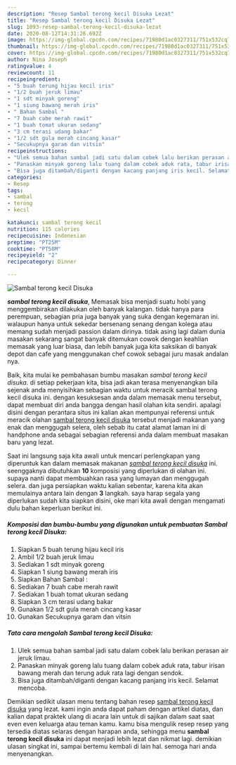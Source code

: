 ```yaml
---
description: "Resep Sambal terong kecil Disuka Lezat"
title: "Resep Sambal terong kecil Disuka Lezat"
slug: 1093-resep-sambal-terong-kecil-disuka-lezat
date: 2020-08-12T14:31:26.692Z
image: https://img-global.cpcdn.com/recipes/71980d1ac0327311/751x532cq70/sambal-terong-kecil-disuka-foto-resep-utama.jpg
thumbnail: https://img-global.cpcdn.com/recipes/71980d1ac0327311/751x532cq70/sambal-terong-kecil-disuka-foto-resep-utama.jpg
cover: https://img-global.cpcdn.com/recipes/71980d1ac0327311/751x532cq70/sambal-terong-kecil-disuka-foto-resep-utama.jpg
author: Nina Joseph
ratingvalue: 4
reviewcount: 11
recipeingredient:
- "5 buah terung hijau kecil iris"
- "1/2 buah jeruk limau"
- "1 sdt minyak goreng"
- "1 siung bawang merah iris"
- " Bahan Sambal "
- "7 buah cabe merah rawit"
- "1 buah tomat ukuran sedang"
- "3 cm terasi udang bakar"
- "1/2 sdt gula merah cincang kasar"
- "Secukupnya garam dan vitsin"
recipeinstructions:
- "Ulek semua bahan sambal jadi satu dalam cobek lalu berikan perasan air jeruk limau."
- "Panaskan minyak goreng lalu tuang dalam cobek aduk rata, tabur irisan bawang merah dan terung aduk rata lagi dengan sendok."
- "Bisa juga ditambah/diganti dengan kacang panjang iris kecil. Selamat mencoba."
categories:
- Resep
tags:
- sambal
- terong
- kecil

katakunci: sambal terong kecil 
nutrition: 115 calories
recipecuisine: Indonesian
preptime: "PT25M"
cooktime: "PT58M"
recipeyield: "2"
recipecategory: Dinner

---
```



![Sambal terong kecil Disuka](https://img-global.cpcdn.com/recipes/71980d1ac0327311/751x532cq70/sambal-terong-kecil-disuka-foto-resep-utama.jpg)

<b><i>sambal terong kecil disuka</i></b>, Memasak bisa menjadi suatu hobi yang menggembirakan dilakukan oleh banyak kalangan. tidak hanya para perempuan, sebagian pria juga banyak yang suka dengan kegemaran ini. walaupun hanya untuk sekedar bersenang senang dengan kolega atau memang sudah menjadi passion dalam dirinya. tidak asing lagi dalam dunia masakan sekarang sangat banyak ditemukan cowok dengan keahlian memasak yang luar biasa, dan lebih banyak juga kita saksikan di banyak depot dan cafe yang menggunakan chef cowok sebagai juru masak andalan nya.



Baik, kita mulai ke pembahasan bumbu masakan <i>sambal terong kecil disuka</i>. di setiap pekerjaan kita, bisa jadi akan terasa menyenangkan bila sejenak anda menyisihkan sebagian waktu untuk meracik sambal terong kecil disuka ini. dengan kesuksesan anda dalam memasak menu tersebut, dapat membuat diri anda bangga dengan hasil olahan kita sendiri. apalagi disini dengan perantara situs ini kalian akan mempunyai referensi untuk meracik olahan <u>sambal terong kecil disuka</u> tersebut menjadi makanan yang enak dan menggugah selera, oleh sebab itu catat alamat laman ini di handphone anda sebagai sebagian referensi anda dalam membuat masakan baru yang lezat.


Saat ini langsung saja kita awali untuk mencari perlengkapan yang diperuntuk kan dalam memasak makanan <u><i>sambal terong kecil disuka</i></u> ini. seenggaknya dibutuhkan <b>10</b> komposisi yang diperlukan di olahan ini. supaya nanti dapat membuahkan rasa yang lumayan dan menggugah selera. dan juga persiapkan waktu kalian sebentar, karena kita akan memulainya antara lain dengan <b>3</b> langkah. saya harap segala yang diperlukan sudah kita siapkan disini, oke mari kita awali dengan mengamati dulu bahan keperluan berikut ini.

<!--inarticleads1-->

##### Komposisi dan bumbu-bumbu yang digunakan untuk pembuatan Sambal terong kecil Disuka:

1. Siapkan 5 buah terung hijau kecil iris
1. Ambil 1/2 buah jeruk limau
1. Sediakan 1 sdt minyak goreng
1. Siapkan 1 siung bawang merah iris
1. Siapkan  Bahan Sambal :
1. Sediakan 7 buah cabe merah rawit
1. Sediakan 1 buah tomat ukuran sedang
1. Siapkan 3 cm terasi udang bakar
1. Gunakan 1/2 sdt gula merah cincang kasar
1. Gunakan Secukupnya garam dan vitsin




<!--inarticleads2-->

##### Tata cara mengolah Sambal terong kecil Disuka:

1. Ulek semua bahan sambal jadi satu dalam cobek lalu berikan perasan air jeruk limau.
1. Panaskan minyak goreng lalu tuang dalam cobek aduk rata, tabur irisan bawang merah dan terung aduk rata lagi dengan sendok.
1. Bisa juga ditambah/diganti dengan kacang panjang iris kecil. Selamat mencoba.




Demikian sedikit ulasan menu tentang bahan resep <u>sambal terong kecil disuka</u> yang lezat. kami ingin anda dapat paham dengan artikel diatas, dan kalian dapat praktek ulang di acara lain untuk di sajikan dalam saat saat even even keluarga atau teman kamu. kamu bisa mengulik resep resep yang tersedia diatas selaras dengan harapan anda, sehingga menu <b>sambal terong kecil disuka</b> ini dapat menjadi lebih lezat dan nikmat lagi. demikian ulasan singkat ini, sampai bertemu kembali di lain hal. semoga hari anda menyenangkan.
